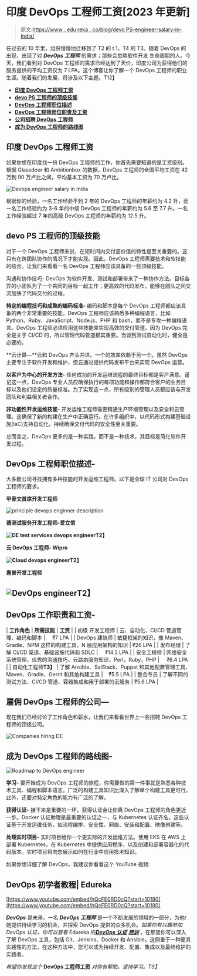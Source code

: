 # 印度 DevOps 工程师工资[2023 年更新]

> 原文:[https://www . edu reka . co/blog/devo PS-engineer-salary-in-India/](https://www.edureka.co/blog/devops-engineer-salary-in-india/)

在过去的 10 年里，组织慢慢地迁移到了 T2 的 t 1，T4 的 T3。随着 DevOps 的出现，出现了对 ***DevOps 工程师*** 的需求；那些会忽略软件开发 生命周期的人。今天，我们看到对 DevOps 工程师的需求已经达到了天价，印度公司为获得他们的服务提供的平均工资仅为 7 LPA。这个博客让你了解一个 DevOps 工程师的职业生涯。随着我们的发展，将涉及以下主题。T12】

*   [**印度 DevOps 工程师工资**](#India)
*   [**devo PS 工程师的顶级技能**](#Skills)
*   [**DevOps 工程师职位描述**](#Description)
*   [**DevOps 工程师岗位职责及工资**](#Roles)
*   [**公司招聘 DevOps 工程师**](#Hiring)
*   [**成为 DevOps 工程师的路线图**](#Roadmap)

## **印度 DevOps 工程师工资**

如果你想在印度找一份 DevOps 工程师的工作，你首先需要知道的是工资级别。根据 Glassdoor 和 Ambitionbox 的数据，DevOps 工程师的全国平均工资在 42 万到 90 万卢比之间，平均基本工资为 70 万卢比。

![Devops engineer salary in India](../Images/d820536025e0b66a56e55db741ea4c4d.png)

根据你的经验，一名工作经验不到 2 年的 DevOps 工程师的年薪约为 4.2 升，而一名工作经验约为 3-6 年的中级 DevOps 工程师的年薪约为 5.6 至 7.7 升。一名工作经验超过 7 年的高级 DevOps 工程师的年薪约为 12.5 升。

## **devo PS 工程师的顶级技能**

对于一个 DevOps 工程师来说，在短时间内交付高价值的特性是至关重要的。这只有在跨团队协作的情况下才能实现。因此，DevOps 工程师需要技术和软技能的结合。让我们来看看一名 DevOps 工程师应该具备的一些顶级技能。

沟通和协作技巧- DevOps 为软件开发、测试和部署带来了一种协作方法。目标各异的小团队为了一个共同的目标一起工作；更高效的代码发布。能够在团队之间交流加快了代码交付的过程。

**特定的编程技巧和成熟的编码标准-** 编码和脚本是每个 DevOps 工程师都应该具备的两个非常重要的技能。DevOps 工程师应该熟悉多种编程语言，比如 Python、Ruby、JavaScript、Node.js、PHP 和 bash，而不是专攻一种编程语言。DevOps 工程师必须应用这些技能来实现高效的交付管道。因为 DevOps 完全是关于 CI/CD 的，所以管理代码管道极其重要。当谈到测试自动化时，健全是必要的。

**云计算—**云和 DevOps 齐头并进。一个的效率依赖于另一个。虽然 DevOps 主要专注于软件开发和维护，但云通过提供代码发布平台来实现 DevOps 运营。

**以客户为中心的开发方法-** 任何成功的开发运维流程的最终目标都是客户满意。谨记这一点，DevOps 专业人员应确保执行的每项功能和操作都符合客户的业务目标以及他们设定的质量标准。为了实现这一点，所有级别的管理人员都应该与开发团队和利益相关者合作。

**非功能性开发运维技能-** 开发运维工程师需要精通生产环境管理以及安全和云管理。这确保了新的构建在生产中正确运行。在许多组织中，以代码形式构建基础设施(IaC)支持自动化。持续确保交付代码的安全性至关重要。

总而言之，DevOps 更多的是一种实践，而不是一种技术，其目标是简化软件开发过程。

## **DevOps 工程师职位描述-**

大多数公司寻找拥有多种技能的开发运维工程师。以下是全球 IT 公司对 DevOps 工程师的要求。

**甲骨文首席开发工程师**

![principle devops enginner description](../Images/44a7d73a8de2f25cf66eeb53ba59cbf6.png)

**德测试服务开发工程师-爱立信**

**![DE test services devops engineer](../Images/635d499d292d3186c86b7cd7ac9870dd.png)T2】**

**云 DevOps 工程师- Wipro**

**![Cloud devops engineer](../Images/ed7efb60469cdd0b046c22e7515a3f3f.png)T2】**

**惠普开发工程师**

## **![DevOps engineer](../Images/8ccfd3bb6c0ee479f953a66adffb9e27.png)T2】**

## **DevOps 工作职责和工资-**

| **工作角色** | **所需技能** | **工资** |
| 初级 开发工程师 | 云、自动化、CI/CD 管道管理、编码和脚本 |     ₹7 LPA |
| DevOps 建筑师 | 敏捷框架的知识，像 Maven、Gradle、NPM 这样的构建工具，N 层应用架构的知识 | ₹26 LPA |
| 发布经理 | 了解 CI/CD 渠道、基础设施代码和 SDLC |     ₹14.5 LPA |
| 安全工程师 | 网络安全系统管理，优秀的沟通技巧，云路由服务知识，Perl，Ruby，PHP |     ₹6.4 LPA |
| 自动化工程师**T3】** | 了解 Ansible、SalStack、Puppet 和其他配置管理工具、Maven、Gradle、Gerrit 和其他构建工具 |    ₹5.5 LPA |
| 整合专员 | 了解不同的测试方法、CI/CD 管道、容器集成和用于部署的云服务 | ₹5.6 LPA |

## **雇佣 DevOps 工程师的公司—**

现在我们已经讨论了工作角色和薪水，让我们来看看世界上一些招聘 DevOps 工程师的顶级公司。

![Companies hiring DE](../Images/592698cd048cd4b127ac9bb610af40a1.png)

## **成为 DevOps 工程师的路线图-**

![Roadmap to DevOps engineer](../Images/65fc4f66aec4bf75a8c692c9b26db180.png)

**学习-** 要开始成为 DevOps 工程师的旅程，你需要做的第一件事就是熟悉各种技术工具、编程和脚本语言。广泛的构建工具知识比深入了解单个构建工具更可行。此外，还要对特定角色的能力有广泛的了解。

**获得认证-** 接下来是重要的一环。获得认证会让你离 DevOps 工程师的角色更近一步。Docker 认证助理是最重要的认证之一，与 Kubernetes 认证齐名。这些认证基于开发运维任务，如流程编排、安全性、网络、安装和配置、映像创建等。

**处理实时项目-** 实时项目给你一个更实际的开发运维方法。使用 EKS 在 AWS 上部署 Kubernetes，在 Kubernetes 中提供应用程序，以及创建和部署容器化的代码版本。实时项目将向您展示如何在行业中应用技术知识。

如果你想详细了解 DevOps，我建议你看看这个 YouTube 视频:

## **DevOps 初学者教程| Edureka**

[https://www.youtube.com/embed/hQcFE0RD0cQ?start=10180](https://www.youtube.com/embed/hQcFE0RD0cQ?start=10180)

***DevOps*** 是未来，一名 ***DevOps 工程师*** 是一个不断发展的领域的一部分，为他/她提供持续学习的机会，并探索 DevOps 提供的众多机会。*如果你有兴趣参加 DevOps 认证，你可以查看* Edureka 的[***DevOps 认证***](https://www.edureka.co/devops-certification-training) ***[培训](https://www.edureka.co/devops-certification-training)*** ，在那里你可以深入了解 DevOps 工具，包括 Git、Jenkins、Docker 和 Ansible。这侧重于一种更具实践性的方法，在这种方法中，您可以成为持续开发、配置、集成以及最终维护的实践者。

*希望你发现这个* **DevOps 工程师工资** *对你有帮助。坚持学习。T9】*